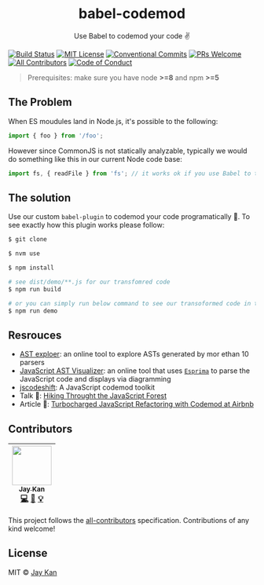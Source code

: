 <div align="center">
  <h1>babel-codemod</h1>

  Use Babel to codemod your code ✌️

</div>

[![Build Status][travis-badge]][badge]
[![MIT License][license-badge]][license]
[![Conventional Commits][conventional-badge]][conventional]
[![PRs Welcome][prs-badge]][prs]
[![All Contributors][contributors]](#contributors)
[![Code of Conduct][coc-badge]][coc]

> Prerequisites: make sure you have node **>=8** and npm **>=5**

## The Problem
When ES moudules land in Node.js, it's possible to the following:

```javascript
import { foo } from '/foo';
```

However since CommonJS is not statically analyzable, typically we would do something like this in our current Node code base:

```javascript
import fs, { readFile } from 'fs'; // it works ok if you use Babel to transpile
```

## The solution
Use our custom `babel-plugin` to codemod your code programatically 💪. To see exactly how this plugin works please follow:

```bash
$ git clone

$ nvm use

$ npm install

# see dist/demo/**.js for our transfomred code
$ npm run build

# or you can simply run below command to see our transoformed code in terminal
$ npm run demo
```

## Resrouces
- [AST exploer](https://astexplorer.net): an online tool to explore ASTs generated by mor ethan 10 parsers
- [JavaScript AST Visualizer](http://jointjs.com/demos/javascript-ast): an online tool that uses [`Esprima`](http://esprima.org/) to parse the JavaScript code and displays via diagramming
- [jscodeshift](https://github.com/facebook/jscodeshift): A JavaScript codemod toolkit
- Talk 📢: [Hiking Throught the JavaScript Forest](https://channel9.msdn.com/Blogs/seattlejs/2016-01-14-02)
- Article 📝: [Turbocharged JavaScript Refactoring with Codemod at Airbnb](https://medium.com/airbnb-engineering/turbocharged-javascript-refactoring-with-codemods-b0cae8b326b9)


## Contributors
<!-- ALL-CONTRIBUTORS-LIST:START - Do not remove or modify this section -->
<!-- prettier-ignore -->
| [<img src="https://avatars0.githubusercontent.com/u/1400300?v=4" width="80px;"/><br /><sub><b>Jay Kan</b></sub>](https://github.com/JayKan)<br />[💻](https://github.com/JayKan/babel-codemod/commits?author=JayKan "Code") [📖](https://github.com/JayKan/babel-codemod/commits?author=JayKan "Documentation") [💡](#example-JayKan "Examples") |
| :---: |
<!-- ALL-CONTRIBUTORS-LIST:END -->

This project follows the [all-contributors](https://github.com/kentcdodds/all-contributors) specification. Contributions of any kind welcome!

## License
MIT © [Jay Kan](https://github.com/JayKan)

[travis-badge]: https://img.shields.io/travis/JayKan/babel-codemod.svg?style=flat-square
[badge]: https://travis-ci.org/JayKan/babel-codemod
[prs-badge]: https://img.shields.io/badge/PRs-welcome-orange.svg?style=flat-square
[prs]: https://github.com/JayKan/babel-codemod/pulls
[license-badge]: https://img.shields.io/npm/l/babel-codemod.svg?style=flat-square
[license]: https://github.com/JayKan/babel-codemod/blob/master/LICENSE
[coc-badge]: https://img.shields.io/badge/code%20of-conduct-ff69b4.svg?style=flat-square
[coc]: https://github.com/JayKan/babel-codemod/blob/master/CODE_OF_CONDUCT.md
[conventional-badge]: https://img.shields.io/badge/Conventional%20Commits-1.0.0-brightgreen.svg?style=flat-square
[conventional]: https://conventionalcommits.org
[contributors]: https://img.shields.io/badge/all_contributors-1-orange.svg?style=flat-square